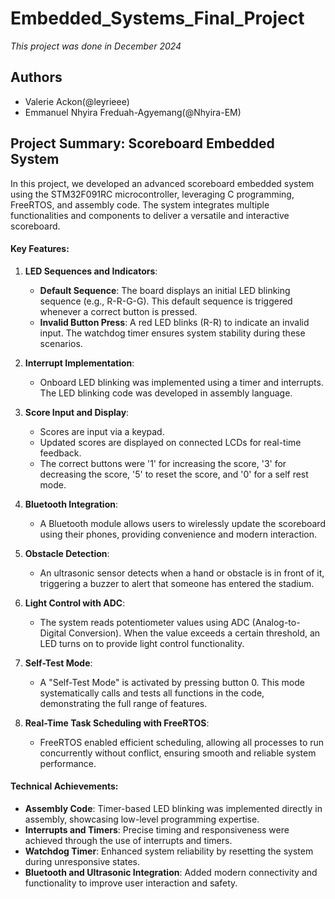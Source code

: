# Embedded_Systems_Final_Project

_This project was done in December 2024_

## Authors
- Valerie Ackon(@leyrieee)
- Emmanuel Nhyira Freduah-Agyemang(@Nhyira-EM)

## Project Summary: Scoreboard Embedded System  

In this project, we developed an advanced scoreboard embedded system using the STM32F091RC microcontroller, leveraging C programming, FreeRTOS, and assembly code. The system integrates multiple functionalities and components to deliver a versatile and interactive scoreboard.  

#### Key Features:  

1. **LED Sequences and Indicators**:  
   - **Default Sequence**: The board displays an initial LED blinking sequence (e.g., R-R-G-G). This default sequence is triggered whenever a correct button is pressed. 
   - **Invalid Button Press**: A red LED blinks (R-R) to indicate an invalid input. The watchdog timer ensures system stability during these scenarios.  

2. **Interrupt Implementation**:  
   - Onboard LED blinking was implemented using a timer and interrupts. The LED blinking code was developed in assembly language.  

3. **Score Input and Display**:  
   - Scores are input via a keypad.  
   - Updated scores are displayed on connected LCDs for real-time feedback.
   - The correct buttons were '1' for increasing the score, '3' for decreasing the score, '5' to reset the score, and '0' for a self rest mode.

4. **Bluetooth Integration**:  
   - A Bluetooth module allows users to wirelessly update the scoreboard using their phones, providing convenience and modern interaction.  

5. **Obstacle Detection**:  
   - An ultrasonic sensor detects when a hand or obstacle is in front of it, triggering a buzzer to alert that someone has entered the stadium.  

6. **Light Control with ADC**:  
   - The system reads potentiometer values using ADC (Analog-to-Digital Conversion). When the value exceeds a certain threshold, an LED turns on to provide light control functionality.  

7. **Self-Test Mode**:  
   - A "Self-Test Mode" is activated by pressing button 0. This mode systematically calls and tests all functions in the code, demonstrating the full range of features.  

8. **Real-Time Task Scheduling with FreeRTOS**:  
   - FreeRTOS enabled efficient scheduling, allowing all processes to run concurrently without conflict, ensuring smooth and reliable system performance.  

#### Technical Achievements:  

- **Assembly Code**: Timer-based LED blinking was implemented directly in assembly, showcasing low-level programming expertise.  
- **Interrupts and Timers**: Precise timing and responsiveness were achieved through the use of interrupts and timers.  
- **Watchdog Timer**: Enhanced system reliability by resetting the system during unresponsive states.  
- **Bluetooth and Ultrasonic Integration**: Added modern connectivity and functionality to improve user interaction and safety.  
